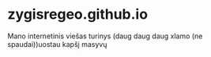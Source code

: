 # zygisregeo.github.io
Mano internetinis viešas turinys (daug daug daug xlamo (ne spaudai))uostau kapšį masyvų
